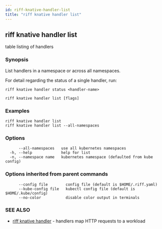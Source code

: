 ```yaml
---
id: riff-knative-handler-list
title: "riff knative handler list"
---
```

## riff knative handler list

table listing of handlers

### Synopsis

List handlers in a namespace or across all namespaces.

For detail regarding the status of a single handler, run:

    riff knative handler status <handler-name>

```
riff knative handler list [flags]
```

### Examples

```
riff knative handler list
riff knative handler list --all-namespaces
```

### Options

```
      --all-namespaces   use all kubernetes namespaces
  -h, --help             help for list
  -n, --namespace name   kubernetes namespace (defaulted from kube config)
```

### Options inherited from parent commands

```
      --config file        config file (default is $HOME/.riff.yaml)
      --kube-config file   kubectl config file (default is $HOME/.kube/config)
      --no-color           disable color output in terminals
```

### SEE ALSO

* [riff knative handler](riff_knative_handler.md)	 - handlers map HTTP requests to a workload

